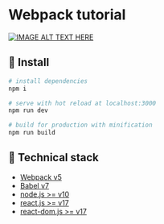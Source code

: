 # Webpack tutorial

[![IMAGE ALT TEXT HERE](https://img.youtube.com/vi/2ZmXcZHUTNI/0.jpg)](https://youtu.be/2ZmXcZHUTNI)


## :hammer: Install

```bash
# install dependencies
npm i

# serve with hot reload at localhost:3000
npm run dev

# build for production with minification
npm run build
```

## :clap: Technical stack

- [Webpack v5](https://webpack.js.org/)
- [Babel v7](https://babeljs.io/)
- [node.js >= v10](https://nodejs.org/en/)
- [react.js >= v17](https://reactjs.org/)
- [react-dom.js >= v17](https://reactjs.org/docs/react-dom.html)

